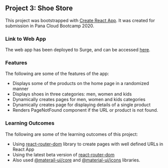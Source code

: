 ## Project 3: Shoe Store

This project was bootstrapped with [Create React App](https://github.com/facebook/create-react-app). It was created for submission in Pana Cloud Bootcamp 2020.

### Link to Web App

The web app has been deployed to Surge, and can be accessed [here](http://shoe-store-sharjeel.surge.sh/).

### Features

The following are some of the features of the app:
- Displays some of the products on the home page in a randomized manner
- Displays shoes in three categories: men, women and kids
- Dynamically creates pages for men, women and kids categories
- Dynamically creates page for displaying details of a single product
- Renders PageNotFound component if the URL or product is not found.

### Learning Outcomes
The following are some of the learning outcomes of this project:
- Using [react-router-dom](https://reactrouter.com/web/guides/quick-start) library to create pages with well defined URLs in React App
- Using the latest beta version of [react-router-dom](https://github.com/ReactTraining/react-router/releases)
- Also used [@materail-ui/core](https://material-ui.com/) and [@material-ui/icons](https://material-ui.com/components/material-icons/) libraries.
